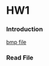 # HW1

### Introduction
[bmp file](https://zh.wikipedia.org/wiki/BMP)
<!-- jpg
riff
tiff
png
psd
pcx
tga
gif -->

### Read File













